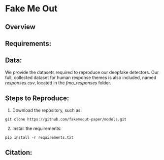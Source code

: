 # Fake Me Out
## Overview
## Requirements:
## Data:
We provide the datasets required to reproduce our deepfake detectors.  Our full, collected dataset for human response themes is also included, named *responses.csv*, located in the *fmo_responses* folder.
## Steps to Reproduce:
1. Download the repository, such as: 
```
git clone https://github.com/fakemeout-paper/models.git
```
2. Install the requirements:
```
pip install -r requirements.txt
```

## Citation:
